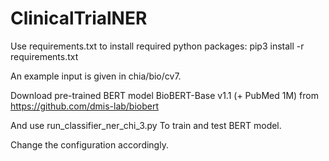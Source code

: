 # ClinicalTrialNER

Use requirements.txt to install required python packages:
pip3 install -r requirements.txt

An example input is given in chia/bio/cv7. 

Download pre-trained BERT model BioBERT-Base v1.1 (+ PubMed 1M) from
https://github.com/dmis-lab/biobert


And use run_classifier_ner_chi_3.py 
To train and test BERT model.

Change the configuration accordingly. 

